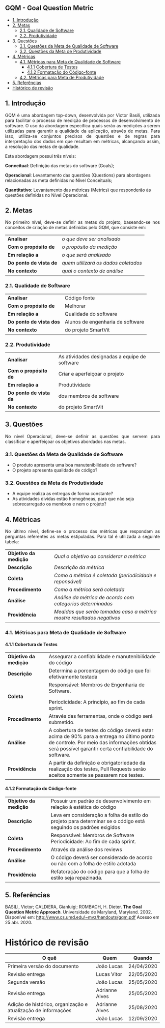 ## GQM - Goal Question Metric

- [1. Introdução](#_1-introdução)
- [2. Metas](#_2-metas)
  * [2.1. Qualidade de Software](#_21-qualidade-de-software)
  * [2.2. Produtividade](#_22-produtividade)
- [3. Questões](#_3-questões)
  * [3.1. Questões da Meta de Qualidade de Software](#_31-questões-da-meta-de-qualidade-de-software)
  * [3.2. Questões da Meta de Produtividade](#_32-questões-da-meta-de-produtividade)
- [4. Métricas](#_4-métricas)
  * [4.1. Métricas para Meta de Qualidade de Software](#_41-métricas-para-meta-de-qualidade-de-software)
    * [4.1.1 Cobertura de Testes](#_411-cobertura-de-testes)
    * [4.1.2 Formatação do Código-fonte](#_412-formatação-do-código-fonte)
  * [4.2. Métricas para Meta de Produtividade](#_42-métricas-para-meta-de-produtividade)
- [5. Referências](#_5-referências)
- [ Histórico de revisão](#_histórico-de-revisão)

## 1. Introdução

<p align = "justify">GQM é uma abordagem top-down, desenvolvida por Victor Basili, utilizada para facilitar o processo de medição de processos de desenvolvimento de software. O uso da abordagem específica quais serão as medições a serem utilizadas para garantir a qualidade da aplicação, através de metas. Para isso, utiliza-se conjuntos precisos de questões e de regras para interpretação dos dados em que resultam em métricas, alcançando assim, a resolução das metas de qualidade. </p>

<p align = "justify">Esta abordagem possui três níveis:</p>

**Conceitual**: Definição das metas do software (Goals); </p>
**Operacional**: Levantamento das questões (Questions) para abordagens relacionadas as meta definidas no Nível Conceituals; </p>
**Quantitativo**: Levantamento das métricas (Metrics) que responderão às questões definidas no Nível Operacional. </p>

## 2. Metas

<p align = "justify">No primeiro nível, deve-se definir as metas do projeto, baseando-se nos conceitos de criação de metas definidas pelo GQM, que consiste em:

<table>
    <tr>
        <td>
            <b>Analisar</b>
        </td>
        <td>
            <i>o que deve ser analisado</i>
        </td>
    </tr>
    <tr>
        <td>
            <b>Com o propósito de</b>
        </td>
        <td>
            <i>o propósito da medição</i>
        </td>
    </tr>
    <tr>
        <td>
            <b>Em relação a</b>
        </td>
        <td>
            <i>o que será analisado</i>
        </td>
    </tr>
    <tr>
        <td>
            <b>Do ponto de vista de</b>
        </td>
        <td>
            <i>quem utilizará os dados coletados</i>
        </td>
    </tr>
    <tr>
        <td>
            <b>No contexto</b>
        </td>
        <td>
            <i>qual o contexto de análise</i>
        </td>
    </tr>
</table>
</p>

### 2.1. Qualidade de Software

<table>
    <tr>
        <td>
            <b>Analisar</b>
        </td>
        <td>
            Código fonte
        </td>
    </tr>
    <tr>
        <td>
            <b>Com o propósito de</b>
        </td>
        <td>
            Melhorar
        </td>
    </tr>
    <tr>
        <td>
            <b>Em relação a</b>
        </td>
        <td>
            Qualidade do software
        </td>
    </tr>
    <tr>
        <td>
            <b>Do ponto de vista dos</b>
        </td>
        <td>
            Alunos de engenharia de software
        </td>
    </tr>
    <tr>
        <td>
            <b>No contexto</b>
        </td>
        <td>
            do projeto SmartVit
        </td>
    </tr>
</table>

### 2.2. Produtividade

<table>
    <tr>
        <td>
            <b>Analisar</b>
        </td>
        <td>
            As atividades designadas a equipe de software
        </td>
    </tr>
    <tr>
        <td>
            <b>Com o propósito de</b>
        </td>
        <td>
            Criar e aperfeiçoar o projeto
        </td>
    </tr>
    <tr>
        <td>
            <b>Em relação a</b>
        </td>
        <td>
            Produtividade
        </td>
    </tr>
    <tr>
        <td>
            <b>Do ponto de vista da</b>
        </td>
        <td>
            dos membros de software
        </td>
    </tr>
    <tr>
        <td>
            <b>No contexto</b>
        </td>
        <td>
            do projeto SmartVit
        </td>
    </tr>
</table>

</p>

## 3. Questões

<p align = "justify">No nível Operacional, deve-se definir as questões que servem para classificar e aperfeiçoar os objetivos abordados nas metas.

</p>

### 3.1. Questões da Meta de Qualidade de Software

- O produto apresenta uma boa manutenibilidade do software?
- O projeto apresenta qualidade de código?
</p>


### 3.2. Questões da Meta de Produtividade

- A equipe realiza as entregas de forma constante?
- As atividades dividas estão homogêneas, para que não seja sobrecarregado os membros e nem o projeto?
</p>


## 4. Métricas

<p align = "justify">No último nível, define-se o processo das métricas que respondam as perguntas referentes as metas estipuladas. Para tal é utilizada a seguinte tabela:

<table>
    <tr>
        <td>
            <b>Objetivo da medição</b>
        </td>
        <td>
            <i>Qual o objetivo ao considerar a métrica</i>
        </td>
    </tr>
    <tr>
        <td>
            <b>Descrição</b>
        </td>
        <td>
            <i>Descrição da métrica</i>
        </td>
    </tr>
    <tr>
        <td>
            <b>Coleta</b>
        </td>
        <td>
            <i>Como a métrica é coletada (periodicidade e reponsável)</i>
        </td>
    </tr>
    <tr>
        <td>
            <b>Procedimento</b>
        </td>
        <td>
            <i>Como a métrica será coletada</i>
        </td>
    </tr>
    <tr>
        <td>
            <b>Análise</b>
        </td>
        <td>
            <i>Análise da métrica de acordo com categorias determinadas</i>
        </td>
    </tr>
    <tr>
        <td>
            <b>Providência</b>
        </td>
        <td>
            <i>Medidas que serão tomadas caso a métrica mostre resultados negativos</i>
        </td>
    </tr>
</table>

</p>

### 4.1. Métricas para Meta de Qualidade de Software

#### 4.1.1 Cobertura de Testes
<table>
    <tr>
        <td>
            <b>Objetivo da medição</b>
        </td>
        <td>
            Assegurar a confiabilidade e manutenibilidade do código
        </td>
    </tr>
    <tr>
        <td>
            <b>Descrição</b>
        </td>
        <td>
            Determina a porcentagem do código que foi efetivamente testada
        </td>
    </tr>
    <tr>
        <td>
            <b>Coleta</b>
        </td>
        <td>
            Responsável: Membros de Engenharia de Software. </p>
            Periodicidade: A princípio, ao fim de cada sprint.
        </td>
    </tr>
    <tr>
        <td>
            <b>Procedimento</b>
        </td>
        <td>
            Através das ferramentas, onde o código será submetido.
        </td>
    </tr>
    <tr>
        <td>
            <b>Análise</b>
        </td>
        <td>
            A cobertura de testes do código deverá estar acima de 90% para a entrega no último ponto de controle. Por meio das informações obtidas será possível garantir certa confiabilidade do software.
        </td>
    </tr>
    <tr>
        <td>
            <b>Providência</b>
        </td>
        <td>
            A partir da definição e obrigatoriedade da realização dos testes, Pull Requests serão aceitos somente se passarem nos testes.
        </td>
    </tr>
</table>

</p>

#### 4.1.2 Formatação do Código-fonte

<table>
    <tr>
        <td>
            <b>Objetivo da medição</b>
        </td>
        <td>
            Possuir um padrão de desenvolvimento em relação à estética do código
        </td>
    </tr>
    <tr>
        <td>
            <b>Descrição</b>
        </td>
        <td>
            Leva em consideração a folha de estilo do projeto para determinar se o código está seguindo os padrões exigidos
        </td>
    </tr>
    <tr>
        <td>
            <b>Coleta</b>
        </td>
        <td>
            Responsável: Membros de Software <br>
            Periodicidade: Ao fim de cada sprint.
        </td>
    </tr>
    <tr>
        <td>
            <b>Procedimento</b>
        </td>
        <td>
            Através da análise dos reviews
        </td>
    </tr>
    <tr>
        <td>
            <b>Análise</b>
        </td>
        <td>
            O código deverá ser considerado de acordo ou não com a folha de estilo adotada
        </td>
    </tr>
    <tr>
        <td>
            <b>Providência</b>
        </td>
        <td>
            Refatoração do código para que a folha de estilo seja repazinada.
        </td>
    </tr>
</table>

</p>


## 5. Referências

BASILI, Victor; CALDIERA, Gianluigi; ROMBACH, H. Dieter. **The Goal Question Metric Approach**. Universidade de Maryland, Maryland. 2002.  Disponível em: <http://www.cs.umd.edu/~mvz/handouts/gqm.pdf> Acesso em 25 abr. 2020.

# Histórico de revisão

| O quê | Quem  | Quando |
| - | - | - |
| Primeira versão do documento | João Lucas | 24/04/2020 |
| Revisão entrega | Lucas Vitor | 22/05/2020 |
| Segunda versão | João Lucas | 25/05/2020 |
| Revisão entrega | Adrianne Alves | 25/05/2020 |
| Adição de histórico, organização e atualização de informações| Adrianne Alves | 25/08/2020 |
| Revisão entrega | João Lucas| 12/09/2020|
